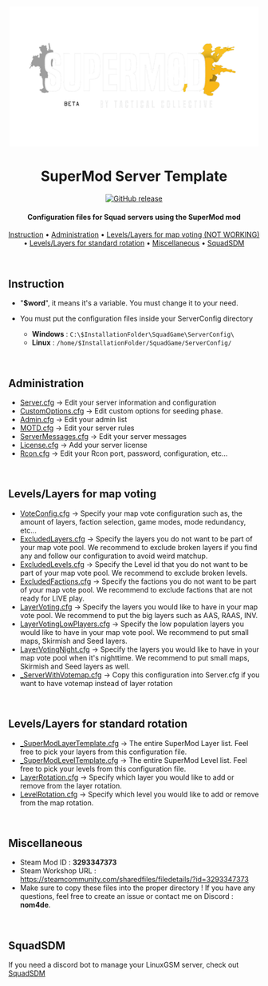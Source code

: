 <div align="center">

<br>

<img src="Logo/SuperMod_logo.png" alt="Logo" width="500"/>

<h1 align="center">SuperMod Server Template</h1>

[![GitHub release](https://img.shields.io/github/v/release/Nicolas-Colombier/SuperMod-Server-Template)](https://github.com/Nicolas-Colombier/SuperMod-Server-Template/releases)

<h4 align="center"> Configuration files for Squad servers using the SuperMod mod </h4>

<p align="center">
    <a href="https://github.com/Nicolas-Colombier/SuperMod-Server-Template#Instruction">Instruction</a> •
    <a href="https://github.com/Nicolas-Colombier/SuperMod-Server-Template#Administration">Administration</a> •
    <a href="https://github.com/Nicolas-Colombier/SuperMod-Server-Template#levels-layers-for-map-voting">Levels/Layers for map voting (NOT WORKING)</a> •
    <a href="https://github.com/Nicolas-Colombier/SuperMod-Server-Template#levels-layers-for-standard-rotation">Levels/Layers for standard rotation</a> •
    <a href="https://github.com/Nicolas-Colombier/SuperMod-Server-Template#miscellaneous">Miscellaneous</a> •
    <a href="https://github.com/Nicolas-Colombier/SuperMod-Server-Template#squadsdm">SquadSDM</a>
</p>
</div>

<br>

## Instruction
- "**$word**", it means it's a variable. You must change it to your need.

- You must put the configuration files inside your ServerConfig directory
  * **Windows** : `C:\$InstallationFolder\SquadGame\ServerConfig\`
  * **Linux** : `/home/$InstallationFolder/SquadGame/ServerConfig/`

<br>

## Administration
- [Server.cfg](https://github.com/Nicolas-Colombier/SuperMod-Server-Template/ServerConfig/Server.cfg) → Edit your server information and configuration
- [CustomOptions.cfg](https://github.com/Nicolas-Colombier/SuperMod-Server-Template/blob/main/ServerConfig/CustomOptions.cfg) → Edit custom options for seeding phase.
- [Admin.cfg](https://github.com/Nicolas-Colombier/SuperMod-Server-Template/blob/main/ServerConfig/Admins.cfg) → Edit your admin list
- [MOTD.cfg](https://github.com/Nicolas-Colombier/SuperMod-Server-Template/blob/main/ServerConfig/MOTD.cfg) → Edit your server rules
- [ServerMessages.cfg](https://github.com/Nicolas-Colombier/SuperMod-Server-Template/blob/main/ServerConfig/ServerMessages.cfg) → Edit your server messages
- [License.cfg](https://github.com/Nicolas-Colombier/SuperMod-Server-Template/blob/main/ServerConfig/License.cfg) → Add your server license
- [Rcon.cfg](https://github.com/Nicolas-Colombier/SuperMod-Server-Template/blob/main/ServerConfig/Rcon.cfg) → Edit your Rcon port, password, configuration, etc...

<br>

## Levels/Layers for map voting
- [VoteConfig.cfg](https://github.com/Nicolas-Colombier/SuperMod-Server-Template/blob/main/ServerConfig/VoteConfig.cfg)  → Specify your map vote configuration such as, the amount of layers, faction selection, game modes, mode redundancy, etc...
- [ExcludedLayers.cfg](https://github.com/Nicolas-Colombier/SuperMod-Server-Template/blob/main/ServerConfig/ExcludedLayers.cfg) → Specify the layers you do not want to be part of your map vote pool. We recommend to exclude broken layers if you find any and follow our configuration to avoid weird matchup.
- [ExcludedLevels.cfg](https://github.com/Nicolas-Colombier/SuperMod-Server-Template/blob/main/ServerConfig/ExcludedLevels.cfg) → Specify the Level id that you do not want to be part of your map vote pool. We recommend to exclude broken levels.
- [ExcludedFactions.cfg](https://github.com/Nicolas-Colombier/SuperMod-Server-Template/blob/main/ServerConfig/ExcludedFactions.cfg) → 
Specify the factions you do not want to be part of your map vote pool. We recommend to exclude factions that are not ready for LIVE play.
- [LayerVoting.cfg](https://github.com/Nicolas-Colombier/SuperMod-Server-Template/blob/main/ServerConfig/LayerVoting.cfg) → Specify the layers you would like to have in your map vote pool. We recommend to put the big layers such as AAS, RAAS, INV.
- [LayerVotingLowPlayers.cfg](https://github.com/Nicolas-Colombier/SuperMod-Server-Template/blob/main/ServerConfig/LayerVotingLowPlayers.cfg) → Specify the low population layers you would like to have in your map vote pool. We recommend to put small maps, Skirmish and Seed layers.
- [LayerVotingNight.cfg](https://github.com/Nicolas-Colombier/SuperMod-Server-Template/blob/main/ServerConfig/LayerVotingNight.cfg) → Specify the layers you would like to have in your map vote pool when it's nighttime. We recommend to put small maps, Skirmish and Seed layers as well.
- [_ServerWithVotemap.cfg](https://github.com/Nicolas-Colombier/SuperMod-Server-Template/blob/main/ServerConfig/_ServerWithVotemap.cfg) → Copy this configuration into Server.cfg if you want to have votemap instead of layer rotation 

<br>

## Levels/Layers for standard rotation
- [_SuperModLayerTemplate.cfg](https://github.com/Nicolas-Colombier/SuperMod-Server-Template/blob/main/ServerConfig/_SuperModLayerTemplate.cfg) → The entire SuperMod Layer list. Feel free to pick your layers from this configuration file.
- [_SuperModLevelTemplate.cfg](https://github.com/Nicolas-Colombier/SuperMod-Server-Template/blob/main/ServerConfig/_SuperModLevelTemplate.cfg) → The entire SuperMod Level list. Feel free to pick your levels from this configuration file.
- [LayerRotation.cfg](https://github.com/Nicolas-Colombier/SuperMod-Server-Template/blob/main/ServerConfig/LayerRotation.cfg) → Specify which layer you would like to add or remove from the layer rotation.
- [LevelRotation.cfg](https://github.com/Nicolas-Colombier/SuperMod-Server-Template/blob/main/ServerConfig/LevelRotation.cfg) → Specify which level you would like to add or remove from the map rotation.

<br>

## Miscellaneous
- Steam Mod ID : **3293347373**
- Steam Workshop URL : https://steamcommunity.com/sharedfiles/filedetails/?id=3293347373
- Make sure to copy these files into the proper directory ! If you have any questions, feel free to create an issue or contact me on Discord : **nom4de**.

<br>

## SquadSDM
If you need a discord bot to manage your LinuxGSM server, check out [SquadSDM](https://github.com/Nicolas-Colombier/SquadSDM)
